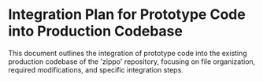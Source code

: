 # Integration Plan for Prototype Code into Production Codebase

This document outlines the integration of prototype code into the existing production codebase of the 'zippo' repository, focusing on file organization, required modifications, and specific integration steps.